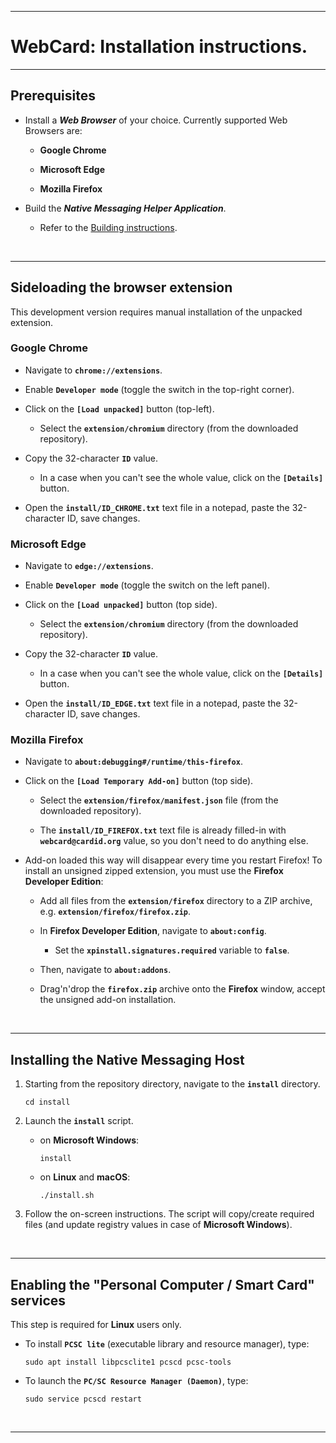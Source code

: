 
---

# **WebCard: Installation instructions.**

---

## **Prerequisites**

* Install a ***Web Browser*** of your choice. Currently supported Web Browsers are:

    * **Google Chrome**

    * **Microsoft Edge**

    * **Mozilla Firefox**

* Build the ***Native Messaging Helper Application***.

    * Refer to the [Building instructions](01_WebCard_building.md).

&nbsp;

---

## **Sideloading the browser extension**

This development version requires manual installation of the unpacked extension.

### **Google Chrome**

* Navigate to **`chrome://extensions`**.

* Enable **`Developer mode`** (toggle the switch in the top-right corner).

* Click on the **`[Load unpacked]`** button (top-left).

    * Select the **`extension/chromium`** directory (from the downloaded repository).

* Copy the 32-character **`ID`** value.

    * In a case when you can't see the whole value, click on the **`[Details]`** button.

* Open the **`install/ID_CHROME.txt`** text file in a notepad, paste the 32-character ID, save changes.

### **Microsoft Edge**

* Navigate to **`edge://extensions`**.

* Enable **`Developer mode`** (toggle the switch on the left panel).

* Click on the **`[Load unpacked]`** button (top side).

    * Select the **`extension/chromium`** directory (from the downloaded repository).

* Copy the 32-character **`ID`** value.

    * In a case when you can't see the whole value, click on the **`[Details]`** button.

* Open the **`install/ID_EDGE.txt`** text file in a notepad, paste the 32-character ID, save changes.

### **Mozilla Firefox**

* Navigate to **`about:debugging#/runtime/this-firefox`**.

* Click on the **`[Load Temporary Add-on]`** button (top side).

    * Select the **`extension/firefox/manifest.json`** file (from the downloaded repository).

    * The **`install/ID_FIREFOX.txt`** text file is already filled-in with **`webcard@cardid.org`** value, so you don't need to do anything else.

* Add-on loaded this way will disappear every time you restart Firefox! To install an unsigned zipped extension, you must use the **Firefox Developer Edition**:

    * Add all files from the **`extension/firefox`** directory to a ZIP archive, e.g. **`extension/firefox/firefox.zip`**.

    * In **Firefox Developer Edition**, navigate to **`about:config`**.

        * Set the **`xpinstall.signatures.required`** variable to **`false`**.

    * Then, navigate to **`about:addons`**.

    * Drag'n'drop the **`firefox.zip`** archive onto the **Firefox** window, accept the unsigned add-on installation.

&nbsp;

---

## **Installing the Native Messaging Host**

1. Starting from the repository directory, navigate to the **`install`** directory.

    ```
    cd install
    ```

2. Launch the **`install`** script.

    * on **Microsoft Windows**:

        ```
        install
        ```

    * on **Linux** and **macOS**:

        ```
        ./install.sh
        ```

3. Follow the on-screen instructions. The script will copy/create required files (and update registry values in case of **Microsoft Windows**).

&nbsp;

---

## **Enabling the "Personal Computer / Smart Card" services**

This step is required for **Linux** users only.

* To install **`PCSC lite`** (executable library and resource manager), type:

    ```
    sudo apt install libpcsclite1 pcscd pcsc-tools
    ```

* To launch the **`PC/SC Resource Manager (Daemon)`**, type:

    ```
    sudo service pcscd restart
    ```

&nbsp;

----
